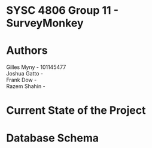 # SYSC 4806 Group 11 - SurveyMonkey

# Authors
Gilles Myny - 101145477  
Joshua Gatto -  
Frank Dow -  
Razem Shahin -  

# Current State of the Project

# Database Schema
